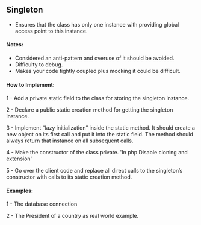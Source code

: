 
## Singleton
 
* Ensures that the class has only one instance with
providing global access point to this instance.

#### Notes:
* Considered an anti-pattern and overuse of it should be avoided.
* Difficulty to debug.
* Makes your code tightly coupled plus mocking it could be difficult.
  
#### How to Implement:
1 - Add a private static field to the class for storing the singleton instance.

2 - Declare a public static creation method for getting the singleton instance.

3 - Implement “lazy initialization” inside the static method. It should create a new object on its first call and put it into the static field. The method should always return that instance on all subsequent calls.

4 - Make the constructor of the class private.
'In php Disable cloning and extension'

5 - Go over the client code and replace all direct calls to the singleton’s constructor with calls to its static creation method.

#### Examples:
1 - The database connection

2 - The President of a country as real world example.